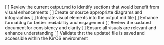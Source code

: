 [ ] Review the current output.md to identify sections that would benefit from visual enhancements
[ ] Create or source appropriate diagrams and infographics
[ ] Integrate visual elements into the output.md file
[ ] Enhance formatting for better readability and engagement
[ ] Review the updated document for consistency and clarity
[ ] Ensure all visuals are relevant and enhance understanding
[ ] Validate that the updated file is saved and accessible within the KinOS environment